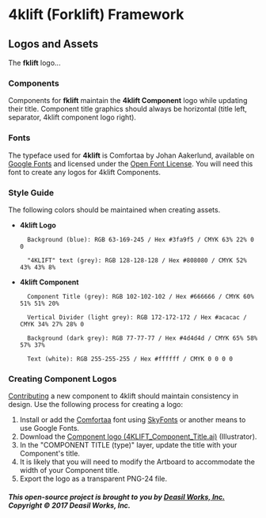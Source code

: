 4klift (Forklift) Framework
===========================

## Logos and Assets

The **fklift** logo...

### Components

Components for **fklift** maintain the **4klift Component** logo while updating their title. Component title graphics 
should always be horizontal (title left, separator, 4klift component logo right).

### Fonts

The typeface used for **4klift** is Comfortaa by Johan Aakerlund, available on [Google Fonts][Comfortaa] 
and licensed under the [Open Font License](http://scripts.sil.org/OFL_web "Open Font License"). You will need this font to 
create any logos for 4klift Components.

### Style Guide

The following colors should be maintained when creating assets.

- **4klift Logo**

        Background (blue): RGB 63-169-245 / Hex #3fa9f5 / CMYK 63% 22% 0 0
        
        "4KLIFT" text (grey): RGB 128-128-128 / Hex #808080 / CMYK 52% 43% 43% 8%

- **4klift Component**

        Component Title (grey): RGB 102-102-102 / Hex #666666 / CMYK 60% 51% 51% 20%
        
        Vertical Divider (light grey): RGB 172-172-172 / Hex #acacac / CMYK 34% 27% 28% 0
        
        Background (dark grey): RGB 77-77-77 / Hex #4d4d4d / CMYK 65% 58% 57% 37%
        
        Text (white): RGB 255-255-255 / Hex #ffffff / CMYK 0 0 0 0

### Creating Component Logos

[Contributing](docs/CONTRIBUTING.md "Contributing to 4klift") a new component to 4klift should maintain consistency in design. Use the following process for creating a logo:

1. Install or add the [Comfortaa] font using [SkyFonts](https://skyfonts.com/ "SkyFonts") or another means to use Google Fonts.
1. Download the [Component logo (4KLIFT_Component_Title.ai)](4KLIFT_Component_Title.ai "4klift Component Logo") (Illustrator).
1. In the "COMPONENT TITLE (type)" layer, update the title with your Component's title.
1. It is likely that you will need to modify the Artboard to accommodate the width of your Component title.
1. Export the logo as a transparent PNG-24 file.

##### This open-source project is brought to you by [Deasil Works, Inc.](http://deasil.works/ "Deasil Works, Inc.") Copyright &copy; 2017 Deasil Works, Inc.

[Comfortaa]: https://fonts.google.com/specimen/Comfortaa "Comfortaa on Google Fonts"
    
